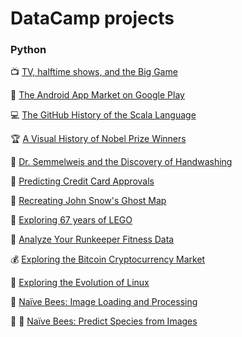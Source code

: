 # DataCamp projects

### Python

:tv: [TV, halftime shows, and the Big Game](https://github.com/mluisamc/DataCamp-projects/blob/master/Python/TV_halftime_shows_and_the_Big_Game.ipynb)

:iphone: [The Android App Market on Google Play](https://github.com/mluisamc/DataCamp-projects/blob/master/Python/The_Android_App_Market_on_Google_Play.ipynb)

:computer: [The GitHub History of the Scala Language](https://github.com/mluisamc/DataCamp-projects/blob/master/Python/GitHub_History_of_Scala.ipynb)

:trophy: [A Visual History of Nobel Prize Winners](https://github.com/mluisamc/DataCamp-projects/blob/master/Python/Nobel_Prize_Winners.ipynb)

:hospital: [Dr. Semmelweis and the Discovery of Handwashing](https://github.com/mluisamc/DataCamp-projects/blob/master/Python/Dr.%20Semmelweis%20and%20the%20Discovery%20of%20Handwashing.ipynb)

:crystal_ball: [Predicting Credit Card Approvals](https://github.com/mluisamc/DataCamp-projects/blob/master/Python/Predicting%20Credit%20Card%20Approvals.ipynb)

:ghost: [Recreating John Snow's Ghost Map](https://github.com/mluisamc/DataCamp-projects/blob/master/Python/Recreating%20John%20Snow's%20Ghost%20Map.ipynb)

:space_invader: [Exploring 67 years of LEGO](https://github.com/mluisamc/DataCamp-projects/blob/master/Python/Exploring%2067%20years%20of%20LEGO.ipynb)

:running: [Analyze Your Runkeeper Fitness Data](https://github.com/mluisamc/DataCamp-projects/blob/master/Python/Analyze%20Your%20Runkeeper%20Fitness%20Data.ipynb)

:moneybag: [Exploring the Bitcoin Cryptocurrency Market](https://github.com/mluisamc/DataCamp-projects/blob/master/Python/Exploring%20the%20Bitcoin%20Cryptocurrency%20Market.ipynb)

:penguin: [Exploring the Evolution of Linux](https://github.com/mluisamc/DataCamp-projects/blob/master/Python/Exploring%20the%20Evolution%20of%20Linux.ipynb)

:bee: [Naïve Bees: Image Loading and Processing](https://github.com/mluisamc/DataCamp-projects/blob/master/Python/Nai%CC%88ve%20Bees:%20Image%20Loading%20and%20Processing.ipynb)

:bee: :bee: [Naïve Bees: Predict Species from Images](https://github.com/mluisamc/DataCamp-projects/blob/master/Python/Nai%CC%88ve%20Bees:%20Predict%20Species%20from%20Images.ipynb)
